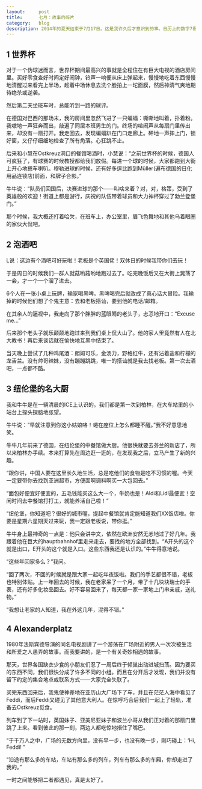 ```yaml
---
layout:     post
title:      七月：故事的碎片
category:   blog
description: 2014年的夏天结束于7月17日。这是我许久后才意识到的事。日历上的数字7看起来是安全无害的蓝色，而日历下面的日子却通通被紫绿条纹的漩涡吸走了。
---
```


1 世界杯
------------






对于一个伪球迷而言，世界杯期间最高兴的事就是全程住在有巨大电视的酒店房间里。买好零食查好时间定好闹钟，铃声一响便从床上弹起来，慢慢地吃着东西慢慢地清醒过来看完上半场，趁着中场休息去洗个脸拍上一坨面膜，然后神清气爽地期待绝杀或逆袭。







然后第二天坐班车时，总能听到一路的球评。







在德国对巴西的那场末，我的房间里忽然飞进了一只蝙蝠：嘶嘶地叫着，扑着粉。我嗷地一声狂奔而出，敲遍了同层本班男生的门。终场的喧闹声从每扇门里传出来，却没有一扇打开。我走回去，发现蝙蝠趴在门口走廊上。砰地一声摔上门，锁好窗，又仔仔细细地检查了所有角落。心狂跳不止。







后来和小慧在Ostkreuz洞口的餐馆喝酒时，小慧说：“之前世界杯的时候，德国人可疯狂了，有球赛的时候教授都给我们放假。每进一个球的时候，大家都跑到大街上开心地摁车喇叭。穆勒进球的时候，还有好多逗比跑到Müller(遍布德国的日化用品连锁店)前面，和牌子合影。”







牛牛说：“队员们回国后，决赛进球的那个——叫啥来着？对，对，格策，受到了英雄般的欢迎！街道上都是游行，庆祝的队伍带着球员和大力神杯穿过了勃兰登堡门。”







那个时候，我大概还打着哈欠，在班车上，办公室里，眉飞色舞地和其他乌着眼圈的家伙大侃吧。







2 泡酒吧
------------






L说：这边有个酒吧可好玩啦！老板是个英国佬！双休日的时候我带你们去玩！







于是周日的时候我们一群人就菇哟菇哟地跑过去了。吃完晚饭后又在大街上晃荡了一会，才一个一个溜了进去。







6个人在一张小桌上玩牌，输家喝黑啤。黑啤喝完后就改成了真心话大冒险。我输掉的时候他们想了个鬼主意：去和老板搭讪，要到他的电话/邮箱。







在其余人的逼视中，我走向了那个胖胖的蓝眼睛的老头子，忐忑地开口：“Excuse me…”







后来那个老头子就乐颠颠地跑过来到我们桌上侃大山了。他的家人里竟然有人在北大教书！再后来谈话就在愉快地互黑中结束了。







当天晚上尝试了几种鸡尾酒：朗姆可乐，金汤力，野格红牛，还有沾着盐和柠檬的龙舌兰。没有帅哥辣妹，没有蹦蹦跳跳，唯一的搭讪就是我去找老板。第一次去酒吧，一点都不酷。







3 纽伦堡的名大厨
------------






我和牛牛是在一辆清晨的ICE上认识的。我们都是第一次到柏林，在大车站里的小站台上探头探脑地张望。







牛牛说：“早就注意到你这小姑娘咯！蜷在座位上怎么都睡不醒。”我不好意思地笑。







牛牛几年前来了德国，在纽伦堡的中餐馆做大厨。他很快就要去芬兰的新店了，所以来柏林办手续。本来打算先在周边逛一逛的，在发现我之后，立马产生了新的兴趣。







“跟你讲，中国人要在这里长久地生活，总是吃他们的食物是吃不习惯的喔。今天一定要带你去找到亚洲超市，方便面啊调料啊买一大包回去。”







“面包好便宜好便宜的，五毛钱能买这么大一个，牛奶也是！Aldi和Lidl最便宜！空闲时间去中餐馆打打工，就能养活自己啦！”







“纽伦堡，你知道吧？很好的城市喔，提起中餐馆就肯定能知道我们XX饭店啦。你要是星期六星期天过来玩，我一定跟老板说，带你逛。”







牛牛身上最神奇的一点是：他只会讲中文，依然在欧洲安然无恙地过了好几年。我跟着他在巨大的hauptbahnhof里走来走去，要找的地方全部找到。“A开头的这个就是出口，E开头的这个就是入口。这些东西我还是认识的。”牛牛得意地说。







“这些年回家多么？”我问。







“回了两次，不回的时候就是跟大家一起吃年夜饭啦。我们的手艺都很不错，老板也特别体贴。上一年回去的时候，我在老家呆了一个月，带了十几块块瑞士的手表，还有好多化妆品回去。好不容易回来了，每天都一家一家地上门串亲戚，送礼物。”







“我想让老家的人知道，我在外这几年，混得不错。”







4 Alexanderplatz
------------






1980年法斯宾德导演的同名电视剧讲了一个游荡在广场附近的男人一次次被生活和所爱之人愚弄的故事。而我要讲的，是一个有关奇妙相遇的故事。







那天，世界各国缺衣少食的小朋友们忍了一周后终于倾巢出动进城扫荡。因为要买的东西不同，我们很快分成了许多不同的小组。而且在分开后才发现，我们并没有留下约定的集合地点或联系方式——大家完全失联了。







买完东西回来后，我鬼使神差地在亚历山大广场下了车，并且在茫茫人海中看见了Feddi，而后Feddi又碰见了其他意大利人。在惊呼巧合后我们一起上了轻轨，准备去Ostkreuz觅食。







列车到了下一站时，英国妹子、亚美尼亚妹子和波兰小哥从我们正对着的那扇门里跳了上来。看到彼此的那一刻，两边人都吃惊地捂住了嘴巴。







“于千万人之中，广场的无数方向里，没有早一步，也没有晚一步，刚巧碰上：‘Hi, Feddi! ”







“沿途有那么多的车站，车站有那么多的列车，列车有那么多的车厢，你却走进了我的。”







一时之间能够把二者都遇见，真是太好了。




 